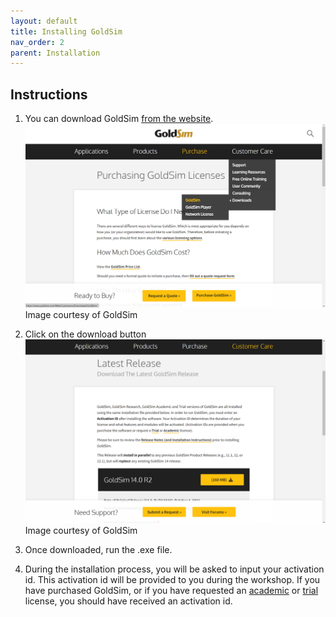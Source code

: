 ```yaml
---
layout: default
title: Installing GoldSim
nav_order: 2
parent: Installation
---
```


## Instructions

1. You can download GoldSim [from the website](https://www.goldsim.com/Web/Customers/Downloads/GoldSim/Latest/).
![Install1](../figures/GoldSim_Install_1.png "Courtesy of GoldSim")
Image courtesy of GoldSim

2. Click on the download button
![Install2](../figures/GoldSim_Install_2.png "Courtesy of GoldSim")
Image courtesy of GoldSim

3. Once downloaded, run the .exe file.

4. During the installation process, you will be asked to input your activation id. This activation id will be provided to you during the workshop. If you have purchased GoldSim, or if you have requested an [academic](https://www.goldsim.com/Web/Purchase/AcademicResearch/#RequestAcademic) or [trial](https://www.goldsim.com/Forms/Trial/) license, you should have received an activation id.